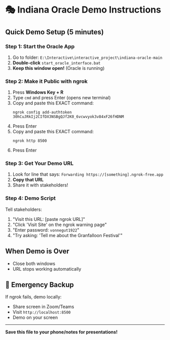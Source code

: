 # 🎭 Indiana Oracle Demo Instructions

## Quick Demo Setup (5 minutes)

### Step 1: Start the Oracle App
1. Go to folder: `E:\Interactive\interactive_project\indiana-oracle-main`
2. **Double-click** `start_oracle_interface.bat`
3. **Keep this window open!** (Oracle is running)

### Step 2: Make it Public with ngrok
1. Press **Windows Key + R**
2. Type `cmd` and press Enter (opens new terminal)
3. Copy and paste this EXACT command:
   ```
   ngrok config add-authtoken 30hCuJRkIj2CIfDX3NSBgQJf2K0_6vcwvyok3v84xF26fHDNM
   ```
4. Press Enter
5. Copy and paste this EXACT command:
   ```
   ngrok http 8500
   ```
6. Press Enter

### Step 3: Get Your Demo URL
1. Look for line that says: `Forwarding https://[something].ngrok-free.app`
2. **Copy that URL**
3. Share it with stakeholders!

### Step 4: Demo Script
Tell stakeholders:
1. "Visit this URL: [paste ngrok URL]"
2. "Click 'Visit Site' on the ngrok warning page"
3. "Enter password: `vonnegut1922`"
4. "Try asking: 'Tell me about the Granfalloon Festival'"

## When Demo is Over
- Close both windows
- URL stops working automatically

## 🚨 Emergency Backup
If ngrok fails, demo locally:
- Share screen in Zoom/Teams
- Visit `http://localhost:8500`
- Demo on your screen

---
**Save this file to your phone/notes for presentations!**